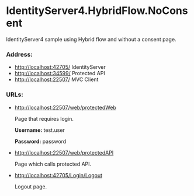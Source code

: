 # IdentityServer4.HybridFlow.NoConsent
IdentityServer4 sample using Hybrid flow and without a consent page.

### Address:

* [http://localhost:42705/](http://localhost:42705/) IdentityServer
* [http://localhost:34599/](http://localhost:34599/) Protected API
* [http://localhost:22507/](http://localhost:22507/) MVC Client

### URLs:

* [http://localhost:22507/web/protectedWeb](http://localhost:22507/web/protectedWeb)
  
  Page that requires login. 
  
  **Username:** test.user
  
  **Password:** password
* [http://localhost:22507/web/protectedAPI](http://localhost:22507/web/protectedAPI)
  
  Page which calls protected API.
* [http://localhost:42705/Login/Logout](http://localhost:42705/Login/Logout)
  
  Logout page.
